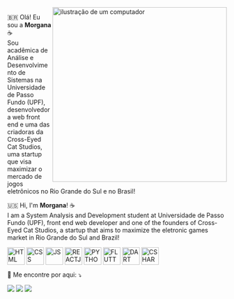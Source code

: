 <img src="https://mir-s3-cdn-cf.behance.net/project_modules/max_1200/11b078111893819.600a2261120fe.png" alt="ilustração de um computador" min-width="400px" max-width="400px" width="400px" align="right">

<p align="left">
  🇧🇷 Olá! Eu sou a <strong>Morgana</strong> ☕<br>
  Sou acadêmica de Análise e Desenvolvimento de Sistemas na Universidade de Passo Fundo (UPF), desenvolvedora web front end e uma das criadoras da Cross-Eyed Cat Studios, uma startup que visa maximizar o mercado de jogos eletrônicos no Rio Grande do Sul e no Brasil!
</p>
<p align="left">
  🇺🇸 Hi, I'm <strong>Morgana</strong>! ☕<br>
  I am a System Analysis and Development student at Universidade de Passo Fundo (UPF), front end web developer and one of the founders of Cross-Eyed Cat Studios, a startup that aims to maximize the eletronic games market in Rio Grande do Sul and Brazil!
</p>

<p align="left">
  <img align="center" alt="HTML" height="40" width="40" src="https://cdn.jsdelivr.net/gh/devicons/devicon/icons/html5/html5-original.svg">
  <img align="center" alt="CSS" height="40" width="40" src="https://cdn.jsdelivr.net/gh/devicons/devicon/icons/css3/css3-original.svg">
  <img align="center" alt="JS" height="40" width="40" src="https://cdn.jsdelivr.net/gh/devicons/devicon/icons/javascript/javascript-original.svg">
  <img align="center" alt="REACTJS" height="40" width="40" src="https://cdn.jsdelivr.net/gh/devicons/devicon@latest/icons/react/react-original.svg">
  <img align="center" alt="PYTHON" height="40" width="40" src="https://cdn.jsdelivr.net/gh/devicons/devicon/icons/python/python-original.svg">
  <img align="center" alt="FLUTTER" height="40" width="40" src="https://cdn.jsdelivr.net/gh/devicons/devicon/icons/flutter/flutter-original.svg">
  <img align="center" alt="DART" height="40" width="40" src="https://cdn.jsdelivr.net/gh/devicons/devicon/icons/dart/dart-original.svg">
  <img align="center" alt="CSHARP" height="40" width="40" src="https://cdn.jsdelivr.net/gh/devicons/devicon@latest/icons/csharp/csharp-original.svg">
</p>

<p align="left">
  💌 Me encontre por aqui: ⤵️
</p>

<p align="left">
  <a href="mailto:morgasoresina@gmail.com" alt="Gmail">
  <img src="https://img.shields.io/badge/Gmail-D14836?style=for-the-badge&logo=gmail&logoColor=white" /></a>

  <a href="https://www.linkedin.com/in/morgana-soresina-iora/" alt="Linkedin">
  <img src="https://img.shields.io/badge/LinkedIn-0077B5?style=for-the-badge&logo=linkedin&logoColor=white" /></a>

  <a href="https://www.instagram.com/morganaiora/?igshid=YmMyMTA2M2Y%3D" alt="Instagram">
  <img src="https://img.shields.io/badge/Instagram-E4405F?style=for-the-badge&logo=instagram&logoColor=white"/></a>
</p>  
